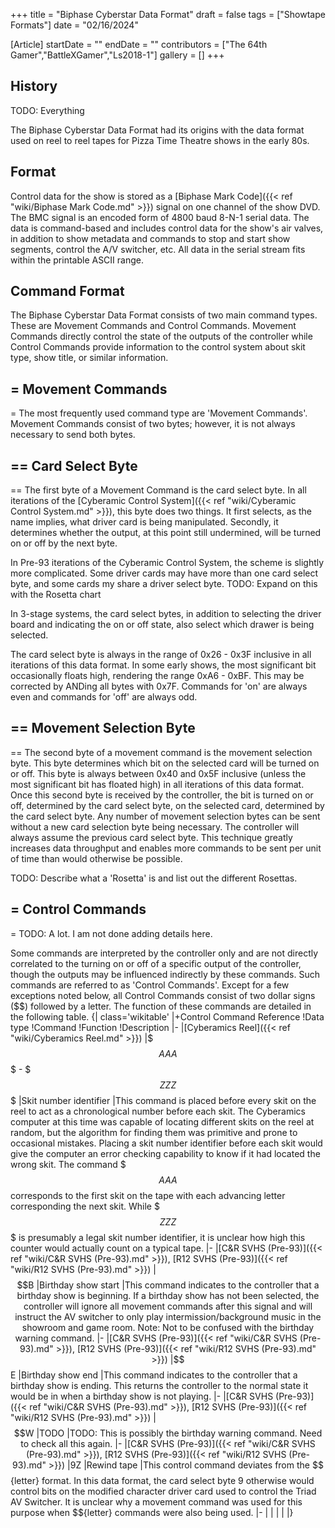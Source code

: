 +++
title = "Biphase Cyberstar Data Format"
draft = false
tags = ["Showtape Formats"]
date = "02/16/2024"

[Article]
startDate = ""
endDate = ""
contributors = ["The 64th Gamer","BattleXGamer","Ls2018-1"]
gallery = []
+++


<h2>History</h2>
TODO: Everything

The Biphase Cyberstar Data Format had its origins with the data format used on reel to reel tapes for Pizza Time Theatre shows in the early 80s. 

<h2>Format</h2>
Control data for the show is stored as a [Biphase Mark Code]({{< ref "wiki/Biphase Mark Code.md" >}}) signal on one channel of the show DVD. The BMC signal is an encoded form of 4800 baud 8-N-1 serial data. The data is command-based and includes control data for the show's air valves, in addition to show metadata and commands to stop and start show segments, control the A/V switcher, etc. All data in the serial stream fits within the printable ASCII range.

<h2>Command Format</h2>
The Biphase Cyberstar Data Format consists of two main command types. These are Movement Commands and Control Commands. Movement Commands directly control the state of the outputs of the controller while Control Commands provide information to the control system about skit type, show title, or similar information.

<h2>= Movement Commands </h2>=
The most frequently used command type are 'Movement Commands'. Movement Commands consist of two bytes; however, it is not always necessary to send both bytes. 

<h2>== Card Select Byte </h2>==
The first byte of a Movement Command is the card select byte. In all iterations of the [Cyberamic Control System]({{< ref "wiki/Cyberamic Control System.md" >}}), this byte does two things. It first selects, as the name implies, what driver card is being manipulated. Secondly, it determines whether the output, at this point still undermined, will be turned on or off by the next byte. 

In Pre-93 iterations of the Cyberamic Control System, the scheme is slightly more complicated. Some driver cards may have more than one card select byte, and some cards my share a driver select byte. TODO: Expand on this with the Rosetta chart

In 3-stage systems, the card select bytes, in addition to selecting the driver board and indicating the on or off state, also select which drawer is being selected.

The card select byte is always in the range of 0x26 - 0x3F inclusive in all iterations of this data format. In some early shows, the most significant bit occasionally floats high, rendering the range 0xA6 - 0xBF. This may be corrected by ANDing all bytes with 0x7F. Commands for 'on' are always even and commands for 'off' are always odd.

<h2>== Movement Selection Byte </h2>==
The second byte of a movement command is the movement selection byte. This byte determines which bit on the selected card will be turned on or off. This byte is always between 0x40 and 0x5F inclusive (unless the most significant bit has floated high) in all iterations of this data format. Once this second byte is received by the controller, the bit is turned on or off, determined by the card select byte, on the selected card, determined by the card select byte. Any number of movement selection bytes can be sent without a new card selection byte being necessary. The controller will always assume the previous card select byte. This technique greatly increases data throughput and enables more commands to be sent per unit of time than would otherwise be possible.

TODO: Describe what a 'Rosetta' is and list out the different Rosettas.

<h2>= Control Commands </h2>=
TODO: A lot. I am not done adding details here.

Some commands are interpreted by the controller only and are not directly correlated to the turning on or off of a specific output of the controller, though the outputs may be influenced indirectly by these commands. Such commands are referred to as 'Control Commands'. Except for a few exceptions noted below, all Control Commands consist of two dollar signs ($$) followed by a letter. The function of these commands are detailed in the following table.
{| class='wikitable'
|+Control Command Reference
!Data type
!Command
!Function
!Description
|-
|[Cyberamics Reel]({{< ref "wiki/Cyberamics Reel.md" >}})
|$$$AAA$$$ - $$$ZZZ$$$
|Skit number identifier
|This command is placed before every skit on the reel to act as a chronological number before each skit. The Cyberamics computer at this time was capable of locating different skits on the reel at random, but the algorithm for finding them was primitive and prone to occasional mistakes. Placing a skit number identifier before each skit would give the computer an error checking capability to know if it had located the wrong skit. The command $$$AAA$$ corresponds to the first skit on the tape with each advancing letter corresponding the next skit. While $$$ZZZ$$$ is presumably a legal skit number identifier, it is unclear how high this counter would actually count on a typical tape. 
|-
|[C&R SVHS (Pre-93)]({{< ref "wiki/C&R SVHS (Pre-93).md" >}}), [R12 SVHS (Pre-93)]({{< ref "wiki/R12 SVHS (Pre-93).md" >}})
|$$B
|Birthday show start
|This command indicates to the controller that a birthday show is beginning. If a birthday show has not been selected, the controller will ignore all movement commands after this signal and will instruct the AV switcher to only play intermission/background music in the showroom and game room.
Note: Not to be confused with the birthday warning command.
|-
|[C&R SVHS (Pre-93)]({{< ref "wiki/C&R SVHS (Pre-93).md" >}}), [R12 SVHS (Pre-93)]({{< ref "wiki/R12 SVHS (Pre-93).md" >}})
|$$E
|Birthday show end
|This command indicates to the controller that a birthday show is ending. This returns the controller to the normal state it would be in when a birthday show is not playing.
|-
|[C&R SVHS (Pre-93)]({{< ref "wiki/C&R SVHS (Pre-93).md" >}}), [R12 SVHS (Pre-93)]({{< ref "wiki/R12 SVHS (Pre-93).md" >}})
|$$W
|TODO
|TODO: This is possibly the birthday warning command. Need to check all this again.
|-
|[C&R SVHS (Pre-93)]({{< ref "wiki/C&R SVHS (Pre-93).md" >}}), [R12 SVHS (Pre-93)]({{< ref "wiki/R12 SVHS (Pre-93).md" >}})
|9Z
|Rewind tape
|This control command deviates from the $${letter} format. In this data format, the card select byte 9 otherwise would control bits on the modified character driver card used to control the Triad AV Switcher. It is unclear why a movement command was used for this purpose when $${letter} commands were also being used.
|-
|
|
|
|
|}